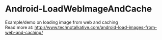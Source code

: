 Android-LoadWebImageAndCache
============================

Example/demo on loading image from web and caching <br/>
Read more at: <a href="http://www.technotalkative.com/android-load-images-from-web-and-caching/" target="_blank">http://www.technotalkative.com/android-load-images-from-web-and-caching/</a>
